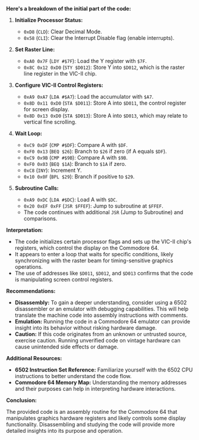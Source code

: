 **Here's a breakdown of the initial part of the code:**

1. **Initialize Processor Status:**
   - `0xD8` (`CLD`): Clear Decimal Mode.
   - `0x58` (`CLI`): Clear the Interrupt Disable flag (enable interrupts).

2. **Set Raster Line:**
   - `0xA0 0x7F` (`LDY #$7F`): Load the Y register with `$7F`.
   - `0x8C 0x12 0xD0` (`STY $D012`): Store Y into `$D012`, which is the raster line register in the VIC-II chip.

3. **Configure VIC-II Control Registers:**
   - `0xA9 0xA7` (`LDA #$A7`): Load the accumulator with `$A7`.
   - `0x8D 0x11 0xD0` (`STA $D011`): Store A into `$D011`, the control register for screen display.
   - `0x8D 0x13 0xD0` (`STA $D013`): Store A into `$D013`, which may relate to vertical fine scrolling.

4. **Wait Loop:**
   - `0xC9 0xDF` (`CMP #$DF`): Compare A with `$DF`.
   - `0xF0 0x13` (`BEQ $26`): Branch to `$26` if zero (if A equals `$DF`).
   - `0xC9 0x9B` (`CMP #$9B`): Compare A with `$9B`.
   - `0xF0 0x03` (`BEQ $1A`): Branch to `$1A` if zero.
   - `0xC8` (`INY`): Increment Y.
   - `0x10 0x0F` (`BPL $29`): Branch if positive to `$29`.

5. **Subroutine Calls:**
   - `0xA9 0xDC` (`LDA #$DC`): Load A with `$DC`.
   - `0x20 0xEF 0xFF` (`JSR $FFEF`): Jump to subroutine at `$FFEF`.
   - The code continues with additional `JSR` (Jump to Subroutine) and comparisons.

**Interpretation:**

- The code initializes certain processor flags and sets up the VIC-II chip's registers, which control the display on the Commodore 64.
- It appears to enter a loop that waits for specific conditions, likely synchronizing with the raster beam for timing-sensitive graphics operations.
- The use of addresses like `$D011`, `$D012`, and `$D013` confirms that the code is manipulating screen control registers.

**Recommendations:**

- **Disassembly:** To gain a deeper understanding, consider using a 6502 disassembler or an emulator with debugging capabilities. This will help translate the machine code into assembly instructions with comments.
- **Emulation:** Running the code in a Commodore 64 emulator can provide insight into its behavior without risking hardware damage.
- **Caution:** If this code originates from an unknown or untrusted source, exercise caution. Running unverified code on vintage hardware can cause unintended side effects or damage.

**Additional Resources:**

- **6502 Instruction Set Reference:** Familiarize yourself with the 6502 CPU instructions to better understand the code flow.
- **Commodore 64 Memory Map:** Understanding the memory addresses and their purposes can help in interpreting hardware interactions.

**Conclusion:**

The provided code is an assembly routine for the Commodore 64 that manipulates graphics hardware registers and likely controls some display functionality. Disassembling and studying the code will provide more detailed insights into its purpose and operation.
